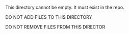 This directory cannot be empty.  It must exist in the repo.

DO NOT ADD FILES TO THIS DIRECTORY

DO NOT REMOVE FILES FROM THIS DIRECTOR
